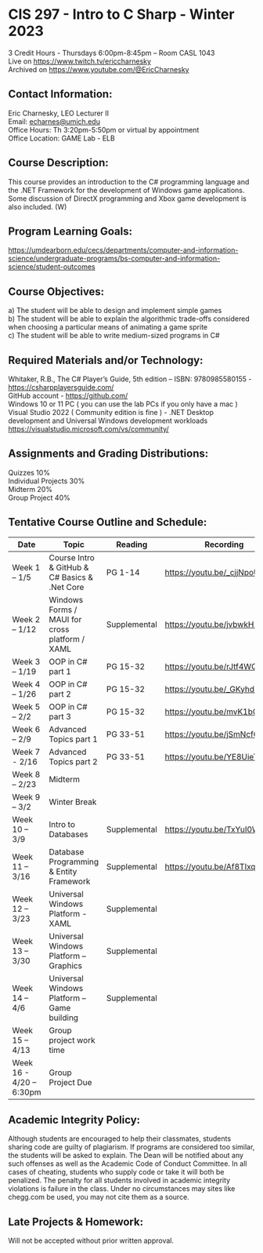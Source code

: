 # CIS 297 - Intro to C Sharp - Winter 2023
3 Credit Hours - Thursdays 6:00pm-8:45pm – Room CASL 1043  
Live on https://www.twitch.tv/ericcharnesky  
Archived on https://www.youtube.com/@EricCharnesky

## Contact Information:
Eric Charnesky, LEO Lecturer II  
Email: echarnes@umich.edu  
Office Hours: Th 3:20pm-5:50pm or virtual by appointment  
Office Location: GAME Lab - ELB

## Course Description: 
This course provides an introduction to the C# programming language and the .NET Framework for the development of Windows game applications. Some discussion of 
DirectX programming and Xbox game development is also included. (W)

## Program Learning Goals: 
https://umdearborn.edu/cecs/departments/computer-and-information-science/undergraduate-programs/bs-computer-and-information-science/student-outcomes  

## Course Objectives: 
a) The student will be able to design and implement simple games  
b) The student will be able to explain the algorithmic trade-offs considered when choosing a particular means of animating a game sprite  
c) The student will be able to write medium-sized programs in C#
 
## Required Materials and/or Technology: 
Whitaker, R.B., The C# Player’s Guide, 5th edition – ISBN: 9780985580155 - https://csharpplayersguide.com/  
GitHub account - https://github.com/  
Windows 10 or 11 PC ( you can use the lab PCs if you only have a mac )  
Visual Studio 2022 ( Community edition is fine ) - .NET Desktop development and Universal Windows development workloads https://visualstudio.microsoft.com/vs/community/ 

## Assignments and Grading Distributions: 
Quizzes 10%  
Individual Projects 30%  
Midterm 20%  
Group Project 40%

## Tentative Course Outline and Schedule: 
Date | Topic | Reading | Recording
---|---|---|---
Week 1 – 1/5 | Course Intro & GitHub & C# Basics & .Net Core | PG 1-14 | https://youtu.be/_cjjNpoUXKI
Week 2 – 1/12 | Windows Forms / MAUI for cross platform / XAML | Supplemental | https://youtu.be/jvbwkH2Ppnw
Week 3 – 1/19 | OOP in C# part 1 | PG 15-32 | https://youtu.be/rJtf4WQmfRQ
Week 4 – 1/26 | OOP in C# part 2 | PG 15-32 | https://youtu.be/_GKyhdoulic
Week 5 – 2/2 | OOP in C# part 3 | PG 15-32 | https://youtu.be/mvK1bQxNpSg
Week 6 – 2/9 | Advanced Topics part 1 | PG 33-51 | https://youtu.be/jSmNcf6YTa4
Week 7 - 2/16 | Advanced Topics part 2 | PG 33-51 | https://youtu.be/YE8UieTkDjg
Week 8 – 2/23 | Midterm
Week 9 – 3/2 | Winter Break
Week 10 – 3/9 | Intro to Databases | Supplemental | https://youtu.be/TxYuI0W-8Ac
Week 11 – 3/16 | Database Programming & Entity Framework | Supplemental | https://youtu.be/Af8TIxqWEcI
Week 12 – 3/23 | Universal Windows Platform - XAML | Supplemental
Week 13 – 3/30 | Universal Windows Platform – Graphics | Supplemental
Week 14 – 4/6 | Universal Windows Platform – Game building | Supplemental
Week 15 – 4/13 | Group project work time |
Week 16 - 4/20 – 6:30pm | Group Project Due |
 
## Academic Integrity Policy:
Although students are encouraged to help their classmates, students sharing code are guilty of plagiarism. If programs are considered too similar, the students will be asked to explain. The Dean will be notified about any such offenses as well as the Academic Code of Conduct Committee.   In all cases of cheating, students who supply code or take it will both be penalized. The penalty for all students involved in academic integrity violations is failure in the class.  Under no circumstances may sites like chegg.com be used, you may not cite them as a source.

## Late Projects & Homework: 
Will not be accepted without prior written approval.
